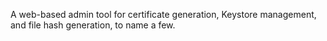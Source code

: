 A web-based admin tool for certificate generation, Keystore management, and file hash generation, to name a few.
